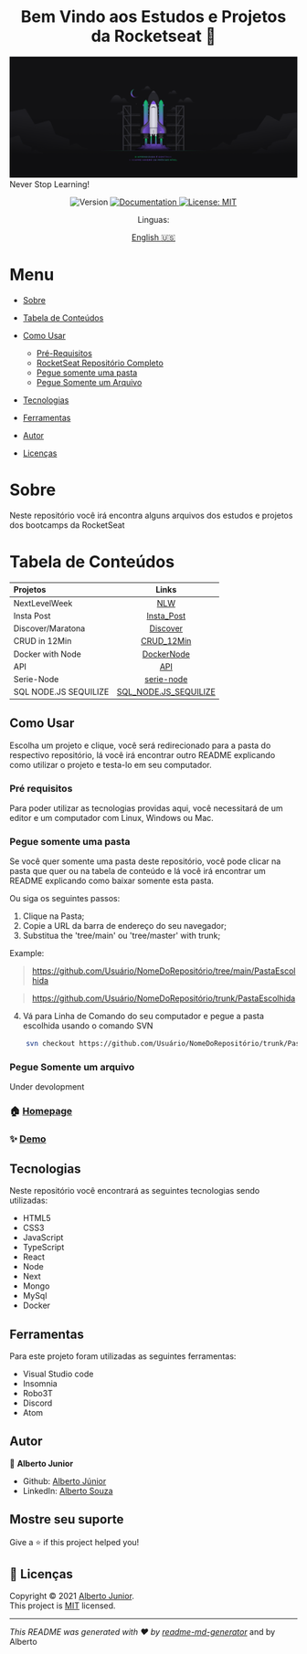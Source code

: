 <h1 align="center">Bem Vindo aos Estudos e Projetos da Rocketseat 👋</h1>

![home](./resources/learn_never_ends.png) Never Stop Learning!
<p align="center">
  <img alt="Version" src="https://img.shields.io/badge/version-1.8.9a:Implementing Readme file on all projects and studies.-blue.svg?cacheSeconds=2592000" />
  <a href="Test" target="_blank">
    <img alt="Documentation" src="https://img.shields.io/badge/documentation-yes-brightgreen.svg" />
  </a>
   <a href="https://github.com/Wayfiding/Rocketseat/blob/main/LICENSE" target="_blank">
    <img alt="License: MIT" src="https://img.shields.io/badge/License-MIT-yellow.svg" />
  </a>
 
</p>


<div align="center">
Linguas:

[English :us:](README.md)

</div>



Menu
=================
<!--ts-->
   * [Sobre](#sobre)
   * [Tabela de Conteúdos](#tabela-de-conteúdos)
   * [Como Usar](#como-usar)
      * [Pré-Requisitos](#pré-requisitos)
      * [RocketSeat Repositório Completo](#rocketseat-full-repostory)
      * [Pegue somente uma pasta](#pegue-somente-uma-pasta)
      * [Pegue Somente um Arquivo](#pick-just-one-file)
      
   * [Tecnologias](#tecnologias)
   * [Ferramentas](#ferramentas)
   * [Autor](#autor)
  
   * [Licenças](#licenses)
<!--te-->


# Sobre
>
Neste repositório você irá encontra alguns arquivos dos estudos e projetos dos bootcamps da RocketSeat



# Tabela de Conteúdos

| Projetos  |     Links     | 
|:----------|:-------------:|
| NextLevelWeek |  [NLW](https://github.com/Wayfiding/Rocketseat/tree/main/NLW) |
| Insta Post |    [Insta_Post](https://github.com/Wayfiding/Rocketseat/tree/main/Insta_Post)   |  
| Discover/Maratona | [Discover](https://github.com/Wayfiding/Rocketseat/tree/main/Discover) |  
| CRUD in 12Min | [CRUD_12Min](https://github.com/Wayfiding/Rocketseat/tree/main/CRUD_12MIN) | 
| Docker with Node | [DockerNode](https://github.com/Wayfiding/Rocketseat/tree/main/DOCKERNODE) |
| API | [API](https://github.com/Wayfiding/Rocketseat/tree/main/API) |  
| Serie-Node | [serie-node](https://github.com/Wayfiding/Rocketseat/tree/main/serie-node) |
| SQL NODE.JS SEQUILIZE | [SQL_NODE.JS_SEQUILIZE](https://github.com/Wayfiding/Rocketseat/tree/main/SQL_NODE.JS_SEQUILIZE) |


## Como Usar
Escolha um projeto e clique, você será redirecionado para a pasta do respectivo repositório, lá você irá encontrar outro README explicando como utilizar o projeto e testa-lo em seu computador. 



### **Pré requisitos**
Para poder utilizar as tecnologias providas aqui, você necessitará de um editor e um computador com Linux, Windows ou Mac.



### **Pegue somente uma pasta**
Se você quer somente uma pasta deste repositório, você pode clicar na pasta que quer ou na tabela de conteúdo e lá você irá encontrar um README explicando como baixar somente esta pasta. 

Ou siga os seguintes passos:

1. Clique na Pasta;
2. Copie a URL da barra de endereço do seu navegador;
3. Substitua the 'tree/main' ou 'tree/master' with trunk;

Example:
> https://github.com/Usuário/NomeDoRepositório/tree/main/PastaEscolhida

> https://github.com/Usuário/NomeDoRepositório/trunk/PastaEscolhida

4. Vá para Linha de Comando do seu computador e pegue a pasta escolhida usando o comando SVN

```sh
    svn checkout https://github.com/Usuário/NomeDoRepositório/trunk/PastaEscolhida
```



### Pegue Somente um arquivo
Under devolopment
### 🏠 [Homepage](Test)

### ✨ [Demo](Test)

## Tecnologias

Neste repositório você encontrará as seguintes tecnologias sendo utilizadas:
- HTML5
- CSS3
- JavaScript
- TypeScript
- React
- Node
- Next
- Mongo
- MySql
- Docker


## Ferramentas
Para este projeto foram utilizadas as seguintes ferramentas:

- Visual Studio code
- Insomnia
- Robo3T
- Discord
- Atom

## Autor

👤 **Alberto Junior**


* Github: [Alberto Júnior](https://github.com/wayfiding)
* LinkedIn: [Alberto Souza](https://linkedin.com/in/alberto-souza)



## Mostre seu suporte

Give a ⭐️ if this project helped you!

## 📝 Licenças

Copyright © 2021 [Alberto Junior](https://github.com/wayfiding).<br />
This project is [MIT](https://github.com/Wayfiding/Rocketseat/blob/main/LICENSE) licensed.

***
_This README was generated with ❤️ by [readme-md-generator](https://github.com/kefranabg/readme-md-generator)_ and by Alberto
